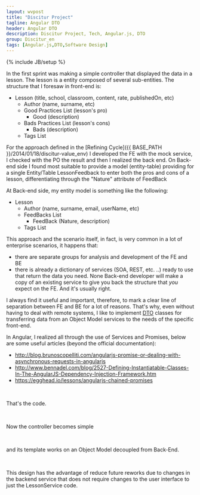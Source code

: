 ```yaml
---
layout: wvpost
title: "Discitur Project"
tagline: Angular DTO
header: Angular DTO
description: Discitur Project, Tech, Angular.js, DTO
group: Discitur_en
tags: [Angular.js,DTO,Software Design]
---
```

{% include JB/setup %}

<!-- Markup JSON-LD generato da Assistente per il markup dei dati strutturati di Google. -->
<script type="application/ld+json">
{
  "@context" : "http://schema.org",
  "@type" : "Article",
  "name" : "Angular DTO",
  "author" : {
    "@type" : "Person",
    "name" : "william verdolini"
  },
  "datePublished" : "2014-01-23",
  "articleSection" : [ "Angular.js", "DTO", "Software Design" ],
  "url" : "http://williamverdolini.github.io/2014/01/23/discitur-DTO_en/"
}
</script>

In the first sprint was making a simple controller that displayed the data in a lesson. The lesson is a 
entity composed of several sub-entities. The structure that I foresaw in front-end is:


- Lesson (title, school, classroom, content, rate, publishedOn,
     etc)
    - Author (name, surname, etc)
    - Good Practices List (lesson's pro)
        - Good (description)
    - Bads Practices List (lesson's cons)
        - Bads (description)
    - Tags List

For the approach defined in the [Refining Cycle]({{ BASE_PATH }}/2014/01/18/discitur-value_env) I developed the FE with the mock service, 
I checked with the PO the result and then I realized the back end. On Back-end side I found most suitable to provide a model (entity-table) 
providing for a single Entity/Table LessonFeedback to enter both the pros and cons of a lesson, differentiating through the "Nature" attribute of FeedBack

At Back-end side, my entity model is something like the following: 

- Lesson
    - Author (name, surname, email, userName, etc)
    - FeedBacks List
        - FeedBack (Nature, description)
    - Tags List

This approach and the scenario itself, in fact, is very common in a lot of enterprise scenarios, it happens that: 

- there are separate groups for analysis and development of the FE and BE 
- there is already a dictionary of services (SOA, REST, etc. ..) ready to use that return the data you need. 
     None Back-end developer will make a copy of an existing service to give you back the structure that _you_ expect on the FE. 
     And it's usually right.


I always find it useful and important, therefore, to mark a clear line of separation between FE and BE for a lot of reasons. 
That's why, even without having to deal with remote systems, I like to implement <a href="http://en.wikipedia.org/wiki/Data_transfer_object" target="_blank">DTO</a> classes for transferring data from an Object Model services 
to the needs of the specific front-end.


In Angular, I realized all through the use of Services and Promises, below are some useful articles (beyond the official documentation):

- <a href="http://blog.brunoscopelliti.com/angularjs-promise-or-dealing-with-asynchronous-requests-in-angularjs" target="_blank">http://blog.brunoscopelliti.com/angularjs-promise-or-dealing-with-asynchronous-requests-in-angularjs</a>
- <a href="http://www.bennadel.com/blog/2527-Defining-Instantiatable-Classes-In-The-AngularJS-Dependency-Injection-Framework.htm" target="_blank">http://www.bennadel.com/blog/2527-Defining-Instantiatable-Classes-In-The-AngularJS-Dependency-Injection-Framework.htm</a>
- <a href="https://egghead.io/lessons/angularjs-chained-promises" target="_blank">https://egghead.io/lessons/angularjs-chained-promises</a>

 

That's the code.


<script type="syntaxhighlighter" class="brush: javascript">
<![CDATA[
angular.module('Lesson')
    .factory('LessonDTO', function () {
        function LessonDTO() {
            this.lessonId = null;
            this.title = null;
            this.discipline = null;
            this.school = null;
            this.classroom = null;
            this.rate = null;
            this.author = null;
            this.publishedOn = null;
            this.goods = [];
            this.bads = [];
            this.tags = [];
            this.content = null;
            this.conclusion = null;
        }
        return (LessonDTO);
    })
    .factory('LessonService', function ($resource, $http, $q, LessonDTO) {
        return {
            // Retrieve Async data for lesson id in input 
            // and return a LessonDTO instance
            getDB: function (inputParams) {
                // create deferring result
                var deferred = $q.defer();

                // Retrieve Async data for lesson id in input             
                $http.get('../api/lesson/' + inputParams.id)
                    .success(
                        // Success Callback: Data Transfer Object Creation
                        function (result) {
                            var lesson = new LessonDTO();
                            lesson.lessondId = result.lessondId;
                            lesson.title = result.Title;
                            lesson.discipline = result.Discipline;
                            lesson.school = result.School;
                            lesson.classroom = result.Classroom;
                            lesson.author = {
                                name: result.Author.Name,
                                surname: result.Author.Surname
                            }
                            lesson.publishedOn = result.PublishDate;
                            lesson.rate = result.Rate;
                            angular.forEach(result.FeedBacks, function (feedBack, key) {
                                if (feedBack.Nature == 1) this.goods.push(feedBack.Feedback)
                                if (feedBack.Nature == 2) this.bads.push(feedBack.Feedback)
                            }, lesson);
                            angular.forEach(result.Tags, function (tag, key) {
                                this.tags.push(tag.LessonTagName)
                            }, lesson);
                            lesson.content = result.Content;
                            lesson.conclusion = result.Conclusion;

                            deferred.resolve(lesson)
                        })
                    .error(
                        // Error Callback
                        function () {
                            deferred.reject("no Lesson for id:" + inputParams.id);
                        });

                return deferred.promise;
            }
        };
    });
]]></script> 

Now the controller becomes simple

<script type="syntaxhighlighter" class="brush: javascript">
<![CDATA[

angular.module('Lesson')
    .controller('LessonCtrl', [
        '$scope',
        'lessonData',
        function (
            $scope,
            lessonGet) {
            // lesson data async
            $scope.lesson = lessonData;
        }
    ]);


]]></script> 

and its template works on an Object Model decoupled from Back-End. 

<script type="syntaxhighlighter" class="brush: javascript">
<![CDATA[

    <div id="LessonSummary" class="row">
        <div id="lessonGoods" class="col-md-6" ng-switch="lesson.goods && lesson.goods.length>0">
            <h3>{{labels.lessonGoods}}</h3>
            <ol ng-switch-when="true">
                <li ng-repeat="item in lesson.goods">{{item}}</li>
            </ol>
            <div ng-switch-when="false">{{labels.noLessonGoods}}</div>
        </div>
        <div id="lessonBads" class="col-md-6" ng-switch="lesson.bads && lesson.bads.length>0">
            <h3>{{labels.lessonBads}}</h3>
            <ol ng-switch-when="true">
                <li ng-repeat="item in lesson.bads">{{item}}</li>
            </ol>
            <div ng-switch-when="false">{{labels.noLessonBads}}</div>
        </div>
    </div>


]]></script> 

This design has the advantage of reduce future reworks due to changes in the backend service that does not require changes 
to the user interface to just the LessonService code.

